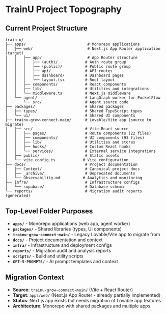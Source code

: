 # TrainU Project Topography

## Current Project Structure

```
train-u/
├── apps/                           # Monorepo applications
│   ├── web/                        # Next.js App Router application (target)
│   │   ├── app/                    # App Router structure
│   │   │   ├── (auth)/            # Auth route group
│   │   │   ├── (public)/          # Public route group  
│   │   │   ├── api/               # API routes
│   │   │   ├── dashboard/         # Dashboard pages
│   │   │   └── layout.tsx         # Root layout
│   │   ├── components/            # React components
│   │   ├── lib/                   # Utilities and integrations
│   │   └── middleware.ts          # Next.js middleware
│   └── agent/                     # LangGraph worker for PocketFlow
│       └── src/                   # Agent source code
├── packages/                      # Shared packages
│   ├── types/                     # Shared TypeScript types
│   └── ui/                        # Shared UI components
├── trainu-grow-connect-main/      # Lovable/Vite app (source to migrate)
│   ├── src/                       # Vite React source
│   │   ├── pages/                 # Route components (22 files)
│   │   ├── components/            # UI components (93 files)
│   │   ├── lib/                   # Utilities and stores
│   │   ├── hooks/                 # Custom React hooks
│   │   └── services/              # External service integrations
│   ├── public/                    # Static assets
│   └── vite.config.ts            # Vite configuration
├── docs/                          # Project documentation
│   ├── Context/                   # Canonical project docs
│   ├── _archive/                  # Deprecated documents
│   └── Observability.md          # Analytics and monitoring
├── infra/                         # Infrastructure configs
│   └── supabase/                  # Database schema
└── reports/                       # Migration audit reports (generated)
```

## Top-Level Folder Purposes

- **`apps/`** - Monorepo applications (web app, agent worker)
- **`packages/`** - Shared libraries (types, UI components)
- **`trainu-grow-connect-main/`** - Legacy Lovable/Vite app to migrate from
- **`docs/`** - Project documentation and context
- **`infra/`** - Infrastructure and deployment configs
- **`reports/`** - Migration audit and analysis reports
- **`scripts/`** - Build and utility scripts
- **`GPT-5-PROMPTS/`** - AI prompt templates and context

## Migration Context

- **Source**: `trainu-grow-connect-main/` (Vite + React Router)
- **Target**: `apps/web/` (Next.js App Router - already partially implemented)
- **Status**: Next.js app exists but needs migration of Lovable app features
- **Architecture**: Monorepo with shared packages and multiple apps
